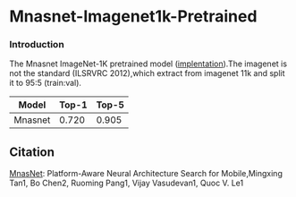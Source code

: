 # Mnasnet-Imagenet1k-Pretrained

### Introduction

The Mnasnet ImageNet-1K pretrained model ([implentation](https://github.com/chinakook/Mnasnet.MXNet)).The imagenet is not the standard (ILSRVRC 2012),which extract from imagenet 11k and split it to 95:5 (train:val).

| Model   | Top-1 | Top-5 |
| ------- | ----- | ----- |
| Mnasnet | 0.720 | 0.905 |

## Citation

[MnasNet](https://arxiv.org/pdf/1807.11626.pdf): Platform-Aware Neural Architecture Search for Mobile,Mingxing Tan1, Bo Chen2, Ruoming Pang1, Vijay Vasudevan1, Quoc V. Le1
